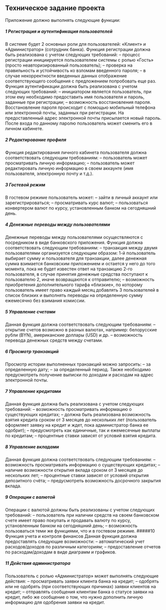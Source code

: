 ## Техническое задание проекта
Приложение должно выполнять следующие функции:
##### 1 Регистрация и аутентификация пользователей
В системе будет 2 основных роли для пользователей: «Клиент» и «Администратор» (сотрудник банка). Функция регистрации должна быть реализована с учетом следующих требований:
  – процесс регистрации инициируется пользователем системы с ролью «Гость» (просто неавторизированный пользователь);
  – проверка на правильность и устойчивость ко взломам введенного пароля;
  – в случае некорректности введенных данных отображение соответствующего сообщения с предложением попробовать еще раз.
Функция аутентификации должна быть реализована с учетом следующих требований:
  – инициатором является пользователь, при этом ему необходимо предоставить имя пользователя и пароль, заданные при регистрации;
  – возможность восстановления пароля.
Восстановление пароля происходит с помощью мобильный телефона или электронной почты, заданных при регистрации. На предоставленный адрес электронной почты присылается новый пароль. После входа по данному паролю пользователь может сменить его в личном кабинете.
##### 2 Редактирование профиля
Функция редактирования личного кабинета пользователя должна соответствовать следующим требованиям:
  – пользователь может просматривать личную информацию;
  – пользователь может редактировать личную информацию в своем аккаунте (имя пользователя, электронную почту и т.д.).
##### 3 Гостевой режим
В гостевом режиме пользователь может:
  – зайти в личный аккаунт или зарегистрироваться;
  – просматривать курс валют;
  – пользоваться конвертером валют по курсу, установленным банком на сегодняшний день.
##### 4 Денежные переводы между пользователями
Денежные переводы между пользователями осуществляются с посредником в виде банковского приложения. Функция должна соответствовать следующим требованиям:
  – транзакция между двумя пользователями организуется следующим образом: 1-й пользователь выбирает сумму и пользователя для транзакции, далее денежная сумма взимается банковским приложением и остается у него до того момента, пока не будет известен ответ на транзакцию 2-го пользователя, в случае принятия денежные средства поступают к пользователю 2, иначе возвращаются к отправителю;
  – возможность приобретения дополнительного тарифа «близкие», по которому пользователь имеет право каждый месяц добавлять 3 пользователей в список близких и выполнять переводы на определенную сумму ежемесячно без взимания комиссии.
##### 5 Управление счетами
Данная функция должна соответствовать следующим требованиям:
  – открытие счетов возможно в разных валютах, например: белорусские рубли (BYN), американские доллары (USD) и др.
  – возможность перевода денежных средств между счетами.
##### 6 Просмотр транзакций
Просмотр истории выполненных транзакций можно запросить:
  – за определенную дату;
  – за определенный период.
Также необходимо предусмотреть получение выписки по доходам и расходам на адрес электронной почты.
##### 7 Управление кредитами
Данная функция должна быть реализована с учетом следующих требований:
  – возможность просматривать информацию о существующих кредитах;
  – должна быть реализована возможность взятия кредита сроком от 3 месяцев до нескольких лет (пользователь оформляет заявку на кредит и ждет, пока администратор банка ее одобрит);
  – предусмотреть как единичные, так и ежемесячные выплаты по кредитам;
  – процентные ставки зависят от условий взятия кредита.
##### 8 Управление вкладами
Данная функция должна соответствовать следующим требованиям:
  – возможность просматривать информацию о существующих кредитах;
  – наличие возможности открытия вклада сроком от 3 месяцев до нескольких лет;
  – процентные ставки зависят от условий открытия депозитного счёта;
  – предусмотреть возможность досрочного закрытия вклада.
##### 9 Операции с валютой
Операции с валютой должны быть реализованы с учетом следующих требований:
  – пользователь при наличии средств на своем банковском счете имеет право покупать и продавать валюту по курсу, установленным банком на сегодняшний день;
  – возможность пользоваться теми же функциями, что и в гостевом режиме.
#####10 Функция учета и контроля финансов
Данная функция должна предоставлять следующие возможности:
  – автоматический учет расходов/доходов по различным категориям;
  – предоставление отчетов по расходам/доходам в виде диаграмм и графиков.
##### 11 Действия администратора
Пользователь с ролью «Администратор» может выполнять следующие действия:
  – просматривать заявки клиента банка на кредит;
  – одобрять или не одобрять (при соответствующих причинах) заявки клиентов на кредит;
  – отправлять сообщения клиентам банка о статусе заявки на кредит, либо же сообщение о том, что нужно дополнить личную информацию для одобрения заявки на кредит.
